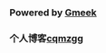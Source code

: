 ### Powered by [Gmeek](https://github.com/Meekdai/Gmeek)

### 个人博客[cqmzgg](https://cqmzgg.github.io)
